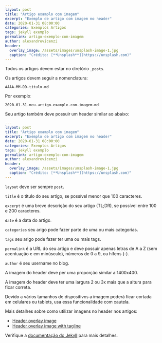 ```yaml
---
layout: post
title: "Artigo examplo com imagem"
excerpt: "Exemplo de artigo com imagem no header"
date: 2020-01-31 08:00:00
categories: Exemplos Artigos
tags: jekyll exemplo
permalink: artigo-exemplo-com-imagem
author: alexandrevicenzi
header:
  overlay_image: /assets/images/unsplash-image-1.jpg
  caption: "Crédito: [**Unsplash**](https://unsplash.com)"
---
```


Todos os artigos devem estar no diretório `_posts`.

Os artigos devem seguir a nomenclatura:

`AAAA-MM-DD-titulo.md`

Por exemplo:

`2020-01-31-meu-artigo-examplo-com-imagem.md`

Seu artigo também deve possuir um header similar ao abaixo:

```yml
---
layout: post
title: "Artigo examplo com imagem"
excerpt: "Exemplo de artigo com imagem no header"
date: 2020-01-31 08:00:00
categories: Exemplos Artigos
tags: jekyll exemplo
permalink: artigo-exemplo-com-imagem
author: alexandrevicenzi
header:
  overlay_image: /assets/images/unsplash-image-1.jpg
  caption: "Crédito: [**Unsplash**](https://unsplash.com)"
---
```

`layout` deve ser sempre `post`.

`title` é o título do seu artigo, se possível menor que 100 caracteres.

`excerpt` é uma breve descrição do seu artigo (TL;DR), se possível entre 100 e 200 caracteres.

`date` é a data do artigo.

`categories` seu arigo pode fazer parte de uma ou mais categorias.

`tags` seu arigo pode fazer ter uma ou mais tags.

`permalink` é a URL do seu artigo e deve possuir apenas letras de A a Z (sem acentuação e em minúsculo), números de 0 a 9, ou hífens (-).

`author` é seu username no blog.

A imagem do header deve per uma proporção similar a 1400x400.

A imagem do header deve ter uma largura 2 ou 3x mais que a altura para ficar correta.

Devido a vários tamanhos de dispositivos a imagem poderá ficar cortada em celulares ou tablets, usa essa funcionalidade com cautela.

Mais detalhes sobre como utilizar imagens no header nos artigos:

- [Header overlay image](https://mmistakes.github.io/minimal-mistakes/layout/uncategorized/layout-header-overlay-image/)
- [Header overlay image with tagline](https://mmistakes.github.io/minimal-mistakes/layout/uncategorized/layout-header-overlay-image-tagline/)

Verifique a [documentação do Jekyll](https://jekyllrb.com/docs/home) para mais detalhes.
